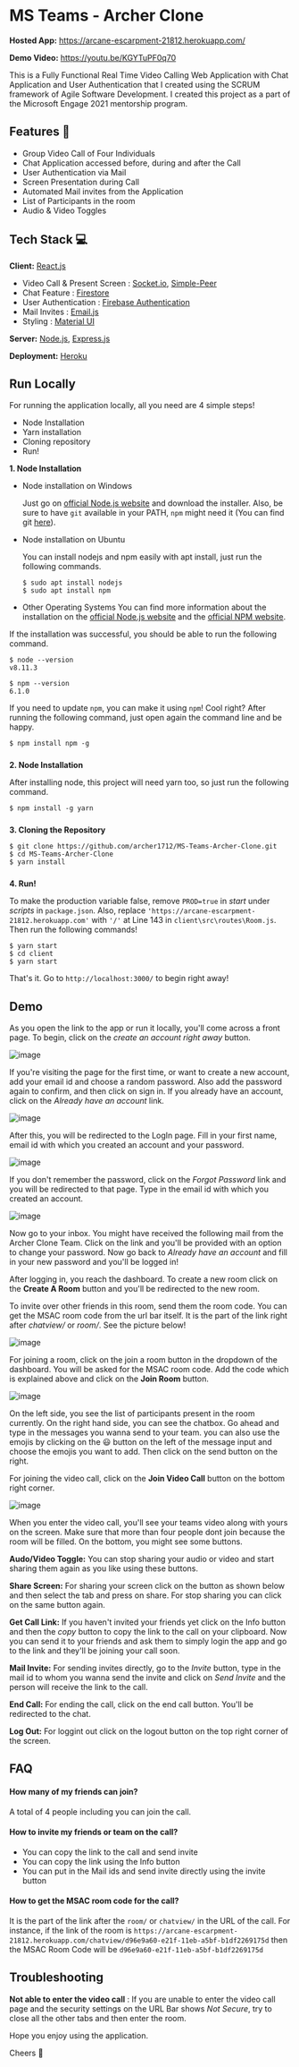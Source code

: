# MS Teams - Archer Clone

**Hosted App:** https://arcane-escarpment-21812.herokuapp.com/

**Demo Video:** https://youtu.be/KGYTuPF0q70

This is a Fully Functional Real Time Video Calling Web
Application with Chat Application and User Authentication that I
created using the SCRUM framework of Agile Software Development.
I created this project as a part of the Microsoft Engage 2021
mentorship program.

## Features 📝

- Group Video Call of Four Individuals
- Chat Application accessed before, during and after the Call
- User Authentication via Mail
- Screen Presentation during Call
- Automated Mail invites from the Application
- List of Participants in the room
- Audio & Video Toggles

## Tech Stack 💻

**Client:** [React.js](https://reactjs.org/)

- Video Call & Present Screen : [Socket.io](https://socket.io/), [Simple-Peer](https://www.npmjs.com/package/simple-peer)
- Chat Feature : [Firestore](https://firebase.google.com/products/firestore?gclid=Cj0KCQjwiqWHBhD2ARIsAPCDzalOXhEYzt4WRYZadZZq8We9PwMK_QseRaS81MP0Mk4qodCj_x8sIAwaArUnEALw_wcB&gclsrc=aw.ds)
- User Authentication : [Firebase Authentication](https://firebase.google.com/products/auth?gclid=Cj0KCQjwiqWHBhD2ARIsAPCDzamR-zFkY4KxFnIb05vsM9HmkRAUVi6xsracUWSpi2vS6gCfYBRdcJYaAn-vEALw_wcB&gclsrc=aw.ds)
- Mail Invites : [Email.js](https://www.emailjs.com/)
- Styling : [Material UI](https://material-ui.com/)

**Server:** [Node.js](https://nodejs.org/en/), [Express.js](https://expressjs.com/)

**Deployment:** [Heroku](https://devcenter.heroku.com/articles/git)

## Run Locally

For running the application locally, all you need are 4 simple steps!

- Node Installation
- Yarn installation
- Cloning repository
- Run!

**1. Node Installation**

- Node installation on Windows

  Just go on [official Node.js website](https://nodejs.org/) and download the installer. Also, be sure to have `git` available in your PATH, `npm` might need it (You can find git [here](https://git-scm.com/)).

- Node installation on Ubuntu

  You can install nodejs and npm easily with apt install, just run the following commands.

      $ sudo apt install nodejs
      $ sudo apt install npm

- Other Operating Systems
  You can find more information about the installation on the [official Node.js website](https://nodejs.org/) and the [official NPM website](https://npmjs.org/).

If the installation was successful, you should be able to run the following command.

    $ node --version
    v8.11.3

    $ npm --version
    6.1.0

If you need to update `npm`, you can make it using `npm`! Cool right? After running the following command, just open again the command line and be happy.

    $ npm install npm -g

###

**2. Node Installation**

After installing node, this project will need yarn too, so just run the following command.

    $ npm install -g yarn

###

**3. Cloning the Repository**

    $ git clone https://github.com/archer1712/MS-Teams-Archer-Clone.git
    $ cd MS-Teams-Archer-Clone
    $ yarn install

###

**4. Run!**

To make the production variable false, remove `PROD=true`
in _start_ under _scripts_ in `package.json`. Also, replace
`'https://arcane-escarpment-21812.herokuapp.com'` with `'/'`
at Line 143 in `client\src\routes\Room.js`. Then run the following commands!

    $ yarn start
    $ cd client
    $ yarn start

That's it. Go to `http://localhost:3000/` to begin right away!


## Demo

As you open the link to the app or run it locally, you'll come
across a front page. To begin, click on the *create an account
right away* button. 

![image](Images/CreateAccountSS.png)

If you're visiting the page for the first time, or want to create
a new account, add your email id and choose a random password.
Also add the password again to confirm, and then click on sign in.
If you already have an account, click on the *Already have an 
account* link.

![image](Images/SignUpSS.png)

After this, you will be redirected to the LogIn page. Fill in 
your first name, email id with which you created an account and 
your password. 

![image](Images/LogInSS.png)

If you don't remember the password, click on the *Forgot Password*
link and you will be redirected to that page. Type in the email id
with which you created an account.


![image](Images/ForgotPassword.png)

Now go to your inbox. You might have received the following mail
from the Archer Clone Team. Click on the link and you'll be provided
with an option to change your password. Now go back to *Already 
have an account* and fill in your new password and you'll be logged
in!

After logging in, you reach the dashboard.
To create a new room click on the **Create A Room** button and
you'll be redirected to the new room.

To invite over other friends in this room, send them the room code.
You can get the MSAC room code from the url bar itself. It is 
the part of the link right after *chatview/* or *room/*. See the
picture below!

![image](Images/MSACCode.png)

For joining a room, click on the join a room button in the dropdown
of the dashboard. You will be asked for the MSAC room code. Add the
code which is explained above and click on the **Join Room** button.

![image](Images/JoinRoom.png)

On the left side, you see the list of participants present in the
room currently. On the right hand side, you can see the chatbox.
Go ahead and type in the messages you wanna send to your team.
you can also use the emojis by clicking on the 😃 button on the 
left of the message input and choose the emojis you want to add. 
Then click on the send button on the right.

For joining the video call, click on the **Join Video Call** 
button on the bottom right corner.

![image](Images/Chatroom.png)

When you enter the video call, you'll see your teams video along
with yours on the screen. Make sure that more than four people
dont join because the room will be filled. On the bottom, you
might see some buttons.

**Audo/Video Toggle:** You can stop sharing your audio or video and start sharing them again as you like using these buttons.

**Share Screen:** For sharing your screen click on the button as shown below and then select the tab and press on share. For stop sharing you can click on the same button again.

**Get Call Link:** If you haven't invited your friends yet click on the Info button and then the *copy* button to copy the link to the call on your clipboard. Now you can send it to your friends and ask them to simply login the app and go to the link and they'll be joining your call soon.

**Mail Invite:** For sending invites directly, go to the *Invite* button, type in the mail id to whom you wanna send the invite and click on *Send Invite* and the person will receive the link to the call.

**End Call:** For ending the call, click on the end call button. You'll be  redirected to the chat. 

**Log Out:** For loggint out click on the logout button on the top right corner of the screen.

## FAQ

#### How many of my friends can join?

A total of 4 people including you can join the call.

#### How to invite my friends or team on the call?

- You can copy the link to the call and send invite
- You can copy the link using the Info button
- You can put in the Mail ids and send invite directly using the invite button

#### How to get the MSAC room code for the call?

It is the part of the link after the `room/` or `chatview/` in the URL of the call.
For instance, if the link of the room is `https://arcane-escarpment-21812.herokuapp.com/chatview/d96e9a60-e21f-11eb-a5bf-b1df2269175d`
then the MSAC Room Code will be `d96e9a60-e21f-11eb-a5bf-b1df2269175d`


## Troubleshooting

**Not able to enter the video call** : If you are unable to enter the video
call page and the security settings on the URL Bar shows *Not Secure*, try to close all the 
other tabs and then enter the room.

Hope you enjoy using the application. 

Cheers 🍻


